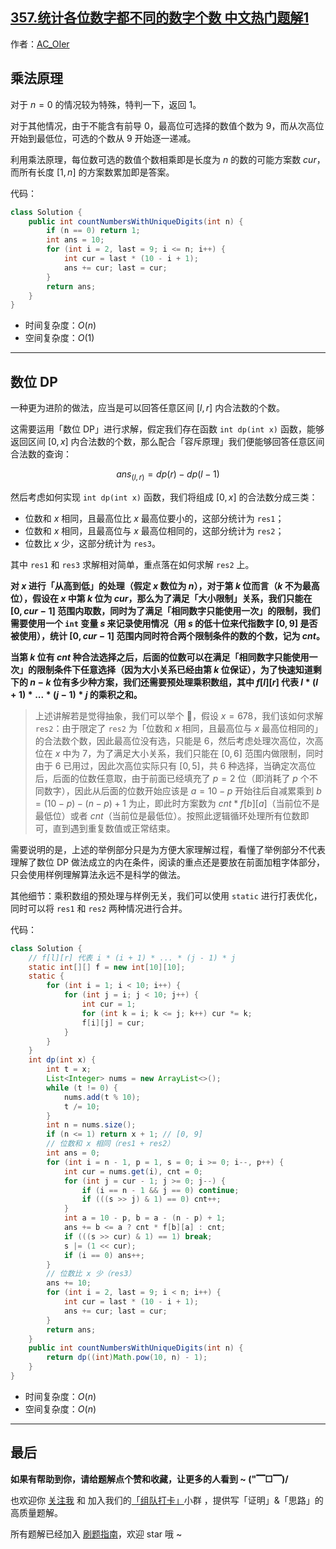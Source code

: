 ## [357.统计各位数字都不同的数字个数 中文热门题解1](https://leetcode.cn/problems/count-numbers-with-unique-digits/solutions/100000/by-ac_oier-6tfl)

作者：[AC_OIer](https://leetcode.cn/u/AC_OIer)
## 乘法原理

对于 $n = 0$ 的情况较为特殊，特判一下，返回 $1$。

对于其他情况，由于不能含有前导 $0$，最高位可选择的数值个数为 $9$，而从次高位开始到最低位，可选的个数从 $9$ 开始逐一递减。

利用乘法原理，每位数可选的数值个数相乘即是长度为 $n$ 的数的可能方案数 $cur$，而所有长度 $[1, n]$ 的方案数累加即是答案。

代码：
```Java []
class Solution {
    public int countNumbersWithUniqueDigits(int n) {
        if (n == 0) return 1;
        int ans = 10;
        for (int i = 2, last = 9; i <= n; i++) {
            int cur = last * (10 - i + 1);
            ans += cur; last = cur;
        }
        return ans;
    }
}
```
* 时间复杂度：$O(n)$
* 空间复杂度：$O(1)$

---

## 数位 DP

一种更为进阶的做法，应当是可以回答任意区间 $[l, r]$ 内合法数的个数。

这需要运用「数位 DP」进行求解，假定我们存在函数 `int dp(int x)` 函数，能够返回区间 $[0, x]$ 内合法数的个数，那么配合「容斥原理」我们便能够回答任意区间合法数的查询：

$$
ans_{(l, r)} = dp(r) - dp(l - 1)
$$

然后考虑如何实现 `int dp(int x)` 函数，我们将组成 $[0, x]$ 的合法数分成三类：
* 位数和 $x$ 相同，且最高位比 $x$ 最高位要小的，这部分统计为 `res1`；
* 位数和 $x$ 相同，且最高位与 $x$ 最高位相同的，这部分统计为 `res2`；
* 位数比 $x$ 少，这部分统计为 `res3`。

其中 `res1` 和 `res3` 求解相对简单，重点落在如何求解 `res2` 上。

**对 $x$ 进行「从高到低」的处理（假定 $x$ 数位为 $n$），对于第 $k$ 位而言（$k$ 不为最高位），假设在 $x$ 中第 $k$ 位为 $cur$，那么为了满足「大小限制」关系，我们只能在 $[0, cur - 1]$ 范围内取数，同时为了满足「相同数字只能使用一次」的限制，我们需要使用一个 `int` 变量 $s$ 来记录使用情况（用 $s$ 的低十位来代指数字 $[0, 9]$ 是否被使用），统计 $[0, cur - 1]$ 范围内同时符合两个限制条件的数的个数，记为 $cnt$。**

**当第 $k$ 位有 $cnt$ 种合法选择之后，后面的位数可以在满足「相同数字只能使用一次」的限制条件下任意选择（因为大小关系已经由第 $k$ 位保证），为了快速知道剩下的 $n - k$ 位有多少种方案，我们还需要预处理乘积数组，其中 $f[l][r]$ 代表 $l * (l + 1) * ... * (j - 1) * j$ 的乘积之和。**

> 上述讲解若是觉得抽象，我们可以举个 🌰，假设 $x = 678$，我们该如何求解 `res2`：由于限定了 `res2` 为「位数和 $x$ 相同，且最高位与 $x$ 最高位相同的」的合法数个数，因此最高位没有选，只能是 $6$，然后考虑处理次高位，次高位在 $x$ 中为 $7$，为了满足大小关系，我们只能在 $[0, 6]$ 范围内做限制，同时由于 $6$ 已用过，因此次高位实际只有 $[0, 5]$，共 $6$ 种选择，当确定次高位后，后面的位数任意取，由于前面已经填充了 $p = 2$ 位（即消耗了 $p$ 个不同数字），因此从后面的位数开始应该是 $a = 10 - p$ 开始往后自减累乘到 $b = (10 - p) - (n - p) + 1$ 为止，即此时方案数为 $cnt * f[b][a]$（当前位不是最低位）或者 $cnt$（当前位是最低位）。按照此逻辑循环处理所有位数即可，直到遇到重复数值或正常结束。

需要说明的是，上述的举例部分只是为方便大家理解过程，看懂了举例部分不代表理解了数位 DP 做法成立的内在条件，阅读的重点还是要放在前面加粗字体部分，只会使用样例理解算法永远不是科学的做法。

其他细节：乘积数组的预处理与样例无关，我们可以使用 `static` 进行打表优化，同时可以将 `res1` 和 `res2` 两种情况进行合并。

代码：
```Java []
class Solution {
    // f[l][r] 代表 i * (i + 1) * ... * (j - 1) * j
    static int[][] f = new int[10][10];
    static {
        for (int i = 1; i < 10; i++) {
            for (int j = i; j < 10; j++) {
                int cur = 1;
                for (int k = i; k <= j; k++) cur *= k;
                f[i][j] = cur;
            }
        }
    }
    int dp(int x) {
        int t = x;
        List<Integer> nums = new ArrayList<>();
        while (t != 0) {
            nums.add(t % 10);
            t /= 10;
        }
        int n = nums.size();
        if (n <= 1) return x + 1; // [0, 9]
        // 位数和 x 相同（res1 + res2）
        int ans = 0;
        for (int i = n - 1, p = 1, s = 0; i >= 0; i--, p++) {
            int cur = nums.get(i), cnt = 0;
            for (int j = cur - 1; j >= 0; j--) {
                if (i == n - 1 && j == 0) continue;
                if (((s >> j) & 1) == 0) cnt++;
            }
            int a = 10 - p, b = a - (n - p) + 1;
            ans += b <= a ? cnt * f[b][a] : cnt;
            if (((s >> cur) & 1) == 1) break;
            s |= (1 << cur);
            if (i == 0) ans++;
        }
        // 位数比 x 少（res3）
        ans += 10;
        for (int i = 2, last = 9; i < n; i++) {
            int cur = last * (10 - i + 1);
            ans += cur; last = cur;
        }
        return ans;
    }
    public int countNumbersWithUniqueDigits(int n) {
        return dp((int)Math.pow(10, n) - 1);
    }
}
```
* 时间复杂度：$O(n)$
* 空间复杂度：$O(n)$

---

## 最后

**如果有帮助到你，请给题解点个赞和收藏，让更多的人看到 ~ ("▔□▔)/**

也欢迎你 [关注我](https://oscimg.oschina.net/oscnet/up-19688dc1af05cf8bdea43b2a863038ab9e5.png) 和 加入我们的[「组队打卡」](https://leetcode-cn.com/u/ac_oier/)小群 ，提供写「证明」&「思路」的高质量题解。

所有题解已经加入 [刷题指南](https://github.com/SharingSource/LogicStack-LeetCode/wiki)，欢迎 star 哦 ~